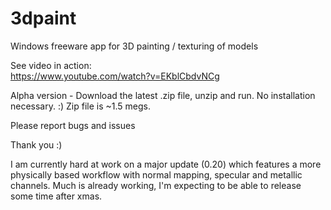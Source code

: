 # 3dpaint
Windows freeware app for 3D painting / texturing of models

See video in action:  
https://www.youtube.com/watch?v=EKblCbdvNCg

Alpha version - Download the latest .zip file, unzip and run. No installation necessary. :)
Zip file is ~1.5 megs.

Please report bugs and issues  

Thank you :)

I am currently hard at work on a major update (0.20) which features a more physically based workflow with normal mapping, specular and metallic channels. Much is already working, I'm expecting to be able to release some time after xmas.
